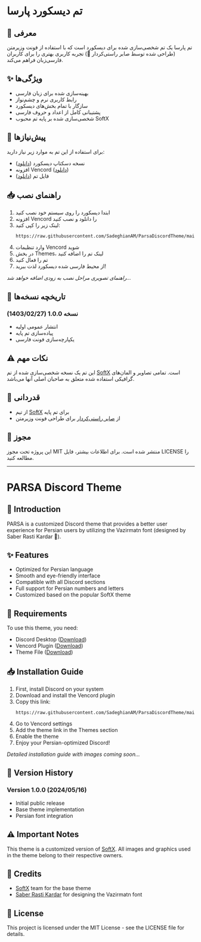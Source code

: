 # تم دیسکورد پارسا

## 💫 معرفی
تم پارسا یک تم شخصی‌سازی شده برای دیسکورد است که با استفاده از فونت وزیرمتن (طراحی شده توسط صابر راستی‌کردار 🖤) تجربه کاربری بهتری را برای کاربران فارسی‌زبان فراهم می‌کند.

## ✨ ویژگی‌ها
- بهینه‌سازی شده برای زبان فارسی
- رابط کاربری نرم و چشم‌نواز
- سازگار با تمام بخش‌های دیسکورد
- پشتیبانی کامل از اعداد و حروف فارسی
- شخصی‌سازی شده بر پایه تم محبوب SoftX

## 🔧 پیش‌نیازها
برای استفاده از این تم به موارد زیر نیاز دارید:
- نسخه دسکتاپ دیسکورد ([دانلود](https://discord.com/download))
- افزونه Vencord ([دانلود](https://vencord.dev/download))
- فایل تم ([دانلود](https://raw.githubusercontent.com/SadeghianAM/ParsaDiscordTheme/main/ParsaDiscordTheme.css))

## 📥 راهنمای نصب
1. ابتدا دیسکورد را روی سیستم خود نصب کنید
2. افزونه Vencord را دانلود و نصب کنید
3. لینک زیر را کپی کنید:
   ```
   https://raw.githubusercontent.com/SadeghianAM/ParsaDiscordTheme/main/ParsaDiscordTheme.css
   ```
4. وارد تنظیمات Vencord شوید
5. در بخش Themes، لینک تم را اضافه کنید
6. تم را فعال کنید
7. از محیط فارسی شده دیسکورد لذت ببرید!

*راهنمای تصویری مراحل نصب به زودی اضافه خواهد شد...*

## 📝 تاریخچه نسخه‌ها
### نسخه 1.0.0 (1403/02/27)
- انتشار عمومی اولیه
- پیاده‌سازی تم پایه
- یکپارچه‌سازی فونت فارسی

## ⚠️ نکات مهم
این تم یک نسخه شخصی‌سازی شده از تم [SoftX](https://github.com/DiscordStyles/SoftX) است. تمامی تصاویر و المان‌های گرافیکی استفاده شده متعلق به صاحبان اصلی آنها می‌باشد.

## 🤝 قدردانی
- از تیم [SoftX](https://github.com/DiscordStyles/SoftX) برای تم پایه
- از [صابر راستی‌کردار](https://github.com/rastikerdar/vazirmatn) برای طراحی فونت وزیرمتن

## 📄 مجوز
این پروژه تحت مجوز MIT منتشر شده است. برای اطلاعات بیشتر، فایل LICENSE را مطالعه کنید.

</div>

---

# PARSA Discord Theme

## 💫 Introduction
PARSA is a customized Discord theme that provides a better user experience for Persian users by utilizing the Vazirmatn font (designed by Saber Rasti Kardar 🖤).

## ✨ Features
- Optimized for Persian language
- Smooth and eye-friendly interface
- Compatible with all Discord sections
- Full support for Persian numbers and letters
- Customized based on the popular SoftX theme

## 🔧 Requirements
To use this theme, you need:
- Discord Desktop ([Download](https://discord.com/download))
- Vencord Plugin ([Download](https://vencord.dev/download))
- Theme File ([Download](https://raw.githubusercontent.com/SadeghianAM/ParsaDiscordTheme/main/ParsaDiscordTheme.css))

## 📥 Installation Guide
1. First, install Discord on your system
2. Download and install the Vencord plugin
3. Copy this link:
   ```
   https://raw.githubusercontent.com/SadeghianAM/ParsaDiscordTheme/main/ParsaDiscordTheme.css
   ```
4. Go to Vencord settings
5. Add the theme link in the Themes section
6. Enable the theme
7. Enjoy your Persian-optimized Discord!

*Detailed installation guide with images coming soon...*

## 📝 Version History
### Version 1.0.0 (2024/05/16)
- Initial public release
- Base theme implementation
- Persian font integration

## ⚠️ Important Notes
This theme is a customized version of [SoftX](https://github.com/DiscordStyles/SoftX). All images and graphics used in the theme belong to their respective owners.

## 🤝 Credits
- [SoftX](https://github.com/DiscordStyles/SoftX) team for the base theme
- [Saber Rasti Kardar](https://github.com/rastikerdar/vazirmatn) for designing the Vazirmatn font

## 📄 License
This project is licensed under the MIT License - see the LICENSE file for details.
